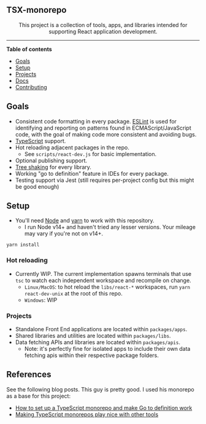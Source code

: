 ## TSX-monorepo

<!--suppress HtmlDeprecatedAttribute -->
<div align="center">

This project is a collection of tools, apps, and libraries intended for supporting React application development.

</div>

----

**Table of contents**

- [Goals](#goals)
- [Setup](#setup)
- [Projects](#projects)
- [Docs](#docs)
- [Contributing](#contributing)

## Goals

- Consistent code formatting in every package.  [ESLint](https://eslint.org/docs/user-guide/getting-started) is used for identifying and reporting on patterns found in ECMAScript/JavaScript code, with the goal of making code more consistent and avoiding bugs.
- [TypeScript](https://www.typescriptlang.org/) support.
- Hot reloading adjacent packages in the repo.
  - See `scripts/react-dev.js` for basic implementation.
- Optional publishing support.
- [Tree shaking](https://webpack.js.org/guides/tree-shaking/) for every library.
- Working "go to definition" feature in IDEs for every package.
- Testing support via Jest (still requires per-project config but this might be good enough)


## Setup
- You'll need [Node](https://nodejs.org/en/) and [yarn](https://yarnpkg.com) to work with this repository.
  - I run Node v14+ and haven't tried any lesser versions.  Your mileage may vary if you're not on v14+.
```
yarn install
```

### Hot reloading
- Currently WIP.  The current implementation spawns terminals that use `tsc` to watch each independent workspace and recompile on change.
  - `Linux/MacOS`: to hot reload the `libs/react-*` workspaces, run `yarn react-dev-unix` at the root of this repo.
  - `Windows`: WIP

### Projects

- Standalone Front End applications are located within `packages/apps`.
- Shared libraries and utilities are located within `packages/libs`.
- Data fetching APIs and libraries are located within `packages/apis`.
    - Note: it's perfectly fine for isolated apps to include their own data fetching apis within their respective package folders.

## References

See the following blog posts. This guy is pretty good. I used his monorepo as a base for this project:

- [How to set up a TypeScript monorepo and make Go to definition work](https://medium.com/@NiGhTTraX/how-to-set-up-a-typescript-monorepo-with-lerna-c6acda7d4559)
- [Making TypeScript monorepos play nice with other tools](https://medium.com/@NiGhTTraX/making-typescript-monorepos-play-nice-with-other-tools-a8d197fdc680)

